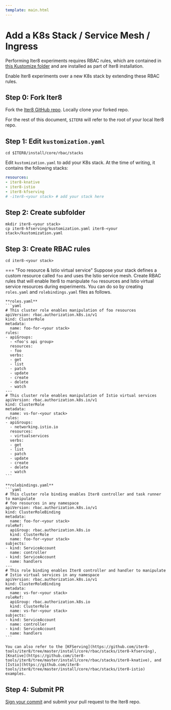 ```yaml
---
template: main.html
---
```


# Add a K8s Stack / Service Mesh / Ingress

Performing Iter8 experiments requires RBAC rules, which are contained in [this Kustomize folder](https://github.com/iter8-tools/iter8/tree/master/install/core/rbac/stacks) and are installed as part of Iter8 installation.

Enable Iter8 experiments over a new K8s stack by extending these RBAC rules.

## Step 0: Fork Iter8
Fork the [Iter8 GitHub repo](https://github.com/iter8-tools/iter8). Locally clone your forked repo.

For the rest of this document, `$ITER8` will refer to the root of your local Iter8 repo.

## Step 1: Edit `kustomization.yaml`
```shell
cd $ITER8/install/core/rbac/stacks
```

Edit `kustomization.yaml` to add your K8s stack. At the time of writing, it contains the following stacks:
```yaml
resources:
- iter8-knative
- iter8-istio
- iter8-kfserving
# -iter8-<your stack> # add your stack here
```

## Step 2: Create subfolder
```shell
mkdir iter8-<your stack>
cp iter8-kfserving/kustomization.yaml iter8-<your stack>/kustomization.yaml
```

## Step 3: Create RBAC rules
```shell
cd iter8-<your stack>
```

=== "Foo resource & Istio virtual service"
    Suppose your stack defines a custom resource called `foo` and uses the Istio service mesh.
    Create RBAC rules that will enable Iter8 to manipulate `foo` resources and Istio virtual service resources during experiments. You can do so by creating `roles.yaml` and `rolebindings.yaml` files as follows.


    **roles.yaml**
    ```yaml
    # This cluster role enables manipulation of foo resources
    apiVersion: rbac.authorization.k8s.io/v1
    kind: ClusterRole
    metadata:
      name: foo-for-<your stack>
    rules:
    - apiGroups:
      - <foo's api group>
      resources:
      - foo
      verbs:
      - get
      - list
      - patch
      - update
      - create
      - delete
      - watch
    ---
    # This cluster role enables manipulation of Istio virtual services
    apiVersion: rbac.authorization.k8s.io/v1
    kind: ClusterRole
    metadata:
      name: vs-for-<your stack>
    rules:
    - apiGroups:
      - networking.istio.io
      resources:
      - virtualservices
      verbs:
      - get
      - list
      - patch
      - update
      - create
      - delete
      - watch
    ```    

    **rolebindings.yaml**
    ```yaml
    # This cluster role binding enables Iter8 controller and task runner to manipulate 
    # foo resources in any namespace
    apiVersion: rbac.authorization.k8s.io/v1
    kind: ClusterRoleBinding
    metadata:
      name: foo-for-<your stack>
    roleRef:
      apiGroup: rbac.authorization.k8s.io
      kind: ClusterRole
      name: foo-for-<your stack>
    subjects:
    - kind: ServiceAccount
      name: controller
    - kind: ServiceAccount
      name: handlers
    ---
    # This role binding enables Iter8 controller and handler to manipulate 
    # Istio virtual services in any namespace
    apiVersion: rbac.authorization.k8s.io/v1
    kind: ClusterRoleBinding
    metadata:
      name: vs-for-<your stack>
    roleRef:
      apiGroup: rbac.authorization.k8s.io
      kind: ClusterRole
      name: vs-for-<your stack>
    subjects:
    - kind: ServiceAccount
      name: controller
    - kind: ServiceAccount
      name: handlers
    ```

    You can also refer to the [KFServing](https://github.com/iter8-tools/iter8/tree/master/install/core/rbac/stacks/iter8-kfserving), [Knative](https://github.com/iter8-tools/iter8/tree/master/install/core/rbac/stacks/iter8-knative), and [Istio](https://github.com/iter8-tools/iter8/tree/master/install/core/rbac/stacks/iter8-istio) examples.

## Step 4: Submit PR
[Sign your commit](../overview/#sign-your-commits) and submit your pull request to the Iter8 repo.